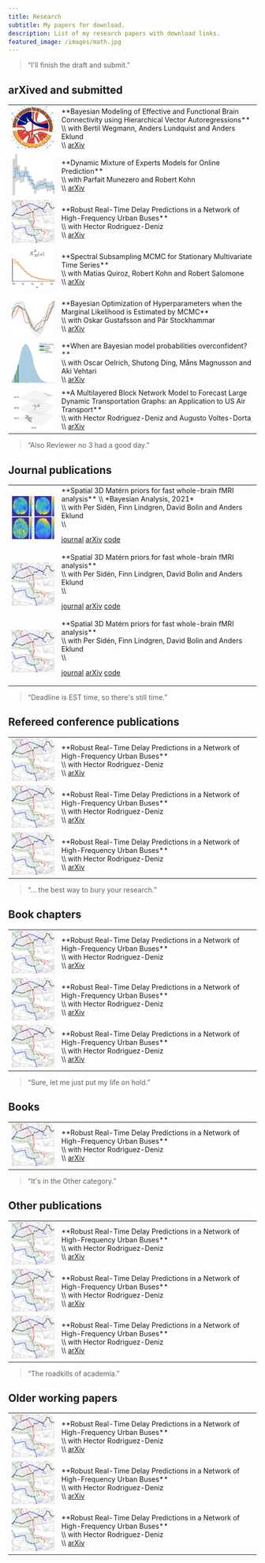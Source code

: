 ```yaml
---
title: Research
subtitle: My papers for download.
description: List of my research papers with download links.
featured_image: /images/math.jpg
---
```



> “I'll finish the draft and submit.”

## arXived and submitted


<table>
<colgroup>
<col width="20%" />
<col width="80%" />
</colgroup>

<tbody>

<tr>
<td markdown="span"><img width = "100%" src="/images/papers/connectivity.png"></td>
<td markdown="span">**Bayesian Modeling of Effective and Functional Brain Connectivity using Hierarchical Vector Autoregressions**<br /> \\
with Bertil Wegmann, Anders Lundquist and Anders Eklund<br /> \\
<a href="https://arxiv.org/abs/2112.04249" class="button button--medium">arXiv</a>
</td>
</tr>

<tr>
<td markdown="span"><img width = "100%" src="/images/papers/onlinemixtures.png"></td>
<td markdown="span">**Dynamic Mixture of Experts Models for Online Prediction**<br /> \\
with Parfait Munezero and Robert Kohn<br /> \\
<a href="https://arxiv.org/abs/2109.11449" class="button button--medium">arXiv</a>
</td>
</tr>

<tr>
<td markdown="span"><img width = "100%" src="/images/papers/sthlmbuses.png"></td>
<td markdown="span">**Robust Real-Time Delay Predictions in
a Network of High-Frequency Urban Buses**<br /> \\
with Hector Rodriguez-Deniz<br /> \\
<a href="https://arxiv.org/abs/2106.13576" class="button button--medium">arXiv</a>
</td>
</tr>


<tr>
<td markdown="span"><img width = "100%" src="/images/papers/vectorsubsampling.png"></td>
<td markdown="span">**Spectral Subsampling MCMC for Stationary Multivariate Time Series**<br /> \\
with Matias Quiroz, Robert Kohn and Robert Salomone<br /> \\
<a href="https://arxiv.org/abs/2104.02134" class="button button--medium">arXiv</a>
</td>
</tr>

<tr>
<td markdown="span"><img width = "100%" src="/images/papers/boop.png"></td>
<td markdown="span">**Bayesian Optimization of Hyperparameters when
the Marginal Likelihood is Estimated by MCMC**<br /> \\
with Oskar Gustafsson and Pär Stockhammar<br /> \\
<a href="https://arxiv.org/abs/2004.10092" class="button button--medium">arXiv</a>
</td>
</tr>

<tr>
<td markdown="span"><img width = "100%" src="/images/papers/overconf.png"></td>
<td markdown="span">**When are Bayesian model probabilities overconfident?**<br /> \\
with Oscar Oelrich, Shutong Ding, Måns Magnusson and Aki Vehtari<br /> \\
<a href="https://arxiv.org/abs/2003.04026" class="button button--medium">arXiv</a>
</td>
</tr>

<tr>
<td markdown="span"><img width = "100%" src="/images/papers/airlinegraph.png"></td>
<td markdown="span">**A Multilayered Block Network Model to Forecast Large Dynamic Transportation Graphs: an Application to US Air Transport**<br /> \\
with Hector Rodriguez-Deniz and Augusto Voltes-Dorta<br /> \\
<a href="https://arxiv.org/abs/1911.13136" class="button button--medium">arXiv</a>
</td>
</tr>

</tbody>
</table>


> “Also Reviewer no 3 had a good day.”


## Journal publications

<table>
<colgroup>
<col width="20%" />
<col width="80%" />
</colgroup>

<tbody>

<tr>
<td markdown="span"><img width = "100%" src="/images/papers/matern.png"></td>
<td markdown="span">**Spatial 3D Matérn priors for fast whole-brain fMRI analysis** \\
*Bayesian Analysis, 2021*<br/> \\
with Per Sidén, Finn Lindgren, David Bolin and Anders Eklund<br/> \\

<a href="https://doi.org/10.1214/21-BA1283" class="button button--medium">journal</a>
<a href="https://arxiv.org/abs/1906.10591" class="button button--medium">arXiv</a>
<a href="https://github.com/psiden/BFAST3D" class="button button--medium">code</a>
</td>
</tr>

<tr>
<td markdown="span"><img width = "100%" src="/images/papers/sthlmbuses.png"></td>
<td markdown="span">**Spatial 3D Matérn priors for fast whole-brain fMRI analysis**<br /> \\
with Per Sidén, Finn Lindgren, David Bolin and Anders Eklund<br /> \\

<a href="https://jekyllthemes.io/theme/personal-website-jekyll-theme" class="button button--medium">journal</a>
<a href="https://jekyllthemes.io/theme/personal-website-jekyll-theme" class="button button--medium">arXiv</a>
<a href="https://jekyllthemes.io/theme/personal-website-jekyll-theme" class="button button--medium">code</a>
</td>
</tr>

<tr>
<td markdown="span"><img width = "100%" src="/images/papers/sthlmbuses.png"></td>
<td markdown="span">**Spatial 3D Matérn priors for fast whole-brain fMRI analysis**<br /> \\
with Per Sidén, Finn Lindgren, David Bolin and Anders Eklund<br /> \\

<a href="https://jekyllthemes.io/theme/personal-website-jekyll-theme" class="button button--medium">journal</a>
<a href="https://jekyllthemes.io/theme/personal-website-jekyll-theme" class="button button--medium">arXiv</a>
<a href="https://jekyllthemes.io/theme/personal-website-jekyll-theme" class="button button--medium">code</a>
</td>
</tr>

</tbody>
</table>


> “Deadline is EST time, so there's still time.”

## Refereed conference publications

<table>
<colgroup>
<col width="20%" />
<col width="80%" />
</colgroup>

<tbody>

<tr>
<td markdown="span"><img width = "100%" src="/images/papers/sthlmbuses.png"></td>
<td markdown="span">**Robust Real-Time Delay Predictions in
a Network of High-Frequency Urban Buses**<br /> \\
with Hector Rodriguez-Deniz<br /> \\
<a href="https://jekyllthemes.io/theme/personal-website-jekyll-theme" class="button button--medium">arXiv</a>
</td>
</tr>

<tr>
<td markdown="span"><img width = "100%" src="/images/papers/sthlmbuses.png"></td>
<td markdown="span">**Robust Real-Time Delay Predictions in
a Network of High-Frequency Urban Buses**<br /> \\
with Hector Rodriguez-Deniz<br /> \\
<a href="https://jekyllthemes.io/theme/personal-website-jekyll-theme" class="button button--medium">arXiv</a>
</td>
</tr>

<tr>
<td markdown="span"><img width = "100%" src="/images/papers/sthlmbuses.png"></td>
<td markdown="span">**Robust Real-Time Delay Predictions in
a Network of High-Frequency Urban Buses**<br /> \\
with Hector Rodriguez-Deniz<br /> \\
<a href="https://jekyllthemes.io/theme/personal-website-jekyll-theme" class="button button--medium">arXiv</a>
</td>
</tr>

</tbody>
</table>

> “... the best way to bury your research.”

## Book chapters

<table>
<colgroup>
<col width="20%" />
<col width="80%" />
</colgroup>

<tbody>

<tr>
<td markdown="span"><img width = "100%" src="/images/papers/sthlmbuses.png"></td>
<td markdown="span">**Robust Real-Time Delay Predictions in
a Network of High-Frequency Urban Buses**<br /> \\
with Hector Rodriguez-Deniz<br /> \\
<a href="https://jekyllthemes.io/theme/personal-website-jekyll-theme" class="button button--medium">arXiv</a>
</td>
</tr>

<tr>
<td markdown="span"><img width = "100%" src="/images/papers/sthlmbuses.png"></td>
<td markdown="span">**Robust Real-Time Delay Predictions in
a Network of High-Frequency Urban Buses**<br /> \\
with Hector Rodriguez-Deniz<br /> \\
<a href="https://jekyllthemes.io/theme/personal-website-jekyll-theme" class="button button--medium">arXiv</a>
</td>
</tr>

<tr>
<td markdown="span"><img width = "100%" src="/images/papers/sthlmbuses.png"></td>
<td markdown="span">**Robust Real-Time Delay Predictions in
a Network of High-Frequency Urban Buses**<br /> \\
with Hector Rodriguez-Deniz<br /> \\
<a href="https://jekyllthemes.io/theme/personal-website-jekyll-theme" class="button button--medium">arXiv</a>
</td>
</tr>

</tbody>
</table>


> “Sure, let me just put my life on hold.”

## Books

<table>
<colgroup>
<col width="20%" />
<col width="80%" />
</colgroup>

<tbody>

<tr>
<td markdown="span"><img width = "100%" src="/images/papers/sthlmbuses.png"></td>
<td markdown="span">**Robust Real-Time Delay Predictions in
a Network of High-Frequency Urban Buses**<br /> \\
with Hector Rodriguez-Deniz<br /> \\
<a href="https://jekyllthemes.io/theme/personal-website-jekyll-theme" class="button button--medium">arXiv</a>
</td>
</tr>

</tbody>
</table>

> “It's in the Other category.”

## Other publications

<table>
<colgroup>
<col width="20%" />
<col width="80%" />
</colgroup>

<tbody>

<tr>
<td markdown="span"><img width = "100%" src="/images/papers/sthlmbuses.png"></td>
<td markdown="span">**Robust Real-Time Delay Predictions in
a Network of High-Frequency Urban Buses**<br /> \\
with Hector Rodriguez-Deniz<br /> \\
<a href="https://jekyllthemes.io/theme/personal-website-jekyll-theme" class="button button--medium">arXiv</a>
</td>
</tr>

<tr>
<td markdown="span"><img width = "100%" src="/images/papers/sthlmbuses.png"></td>
<td markdown="span">**Robust Real-Time Delay Predictions in
a Network of High-Frequency Urban Buses**<br /> \\
with Hector Rodriguez-Deniz<br /> \\
<a href="https://jekyllthemes.io/theme/personal-website-jekyll-theme" class="button button--medium">arXiv</a>
</td>
</tr>

<tr>
<td markdown="span"><img width = "100%" src="/images/papers/sthlmbuses.png"></td>
<td markdown="span">**Robust Real-Time Delay Predictions in
a Network of High-Frequency Urban Buses**<br /> \\
with Hector Rodriguez-Deniz<br /> \\
<a href="https://jekyllthemes.io/theme/personal-website-jekyll-theme" class="button button--medium">arXiv</a>
</td>
</tr>

</tbody>
</table>


> “The roadkills of academia.”

## Older working papers

<table>
<colgroup>
<col width="20%" />
<col width="80%" />
</colgroup>

<tbody>

<tr>
<td markdown="span"><img width = "100%" src="/images/papers/sthlmbuses.png"></td>
<td markdown="span">**Robust Real-Time Delay Predictions in
a Network of High-Frequency Urban Buses**<br /> \\
with Hector Rodriguez-Deniz<br /> \\
<a href="https://jekyllthemes.io/theme/personal-website-jekyll-theme" class="button button--medium">arXiv</a>
</td>
</tr>

<tr>
<td markdown="span"><img width = "100%" src="/images/papers/sthlmbuses.png"></td>
<td markdown="span">**Robust Real-Time Delay Predictions in
a Network of High-Frequency Urban Buses**<br /> \\
with Hector Rodriguez-Deniz<br /> \\
<a href="https://jekyllthemes.io/theme/personal-website-jekyll-theme" class="button button--medium">arXiv</a>
</td>
</tr>

<tr>
<td markdown="span"><img width = "100%" src="/images/papers/sthlmbuses.png"></td>
<td markdown="span">**Robust Real-Time Delay Predictions in
a Network of High-Frequency Urban Buses**<br /> \\
with Hector Rodriguez-Deniz<br /> \\
<a href="https://jekyllthemes.io/theme/personal-website-jekyll-theme" class="button button--medium">arXiv</a>
</td>
</tr>

</tbody>
</table>